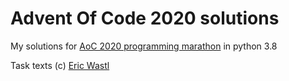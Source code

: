 # Advent Of Code 2020 solutions

My solutions for [AoC 2020 programming marathon](https://adventofcode.com/2020) in python 3.8

Task texts (c) [Eric Wastl](https://twitter.com/ericwastl)
